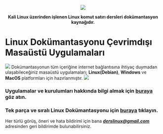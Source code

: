 <p align="center">
  <img src="https://raw.githubusercontent.com/taylanbildik/Linux_Dersleri/master/img/Ana%20Sayfa/linux_komut_sat%C4%B1r%C4%B1_logo.gif">
</p>

<p align="center" style="bold">
<b>Kali Linux üzerinden işlenen Linux komut satırı dersleri dokümantasyon kaynağıdır.</b><br>
</p>

# Linux Dokümantasyonu Çevrimdışı Masaüstü Uygulamaları
![](https://raw.githubusercontent.com/taylanbildik/Linux_Dersleri/master/img/Ana%20Sayfa/multi-pltfrm.png)
Dokümantasyonun tüm içeriğine internet bağlantısına ihtiyaç duymadan ulaşabileceğiniz masaüstü uygulamaları; **Linux(Debian)**, **Windows** ve **MacOS** platformları için hazırlanmıştır.
![](https://github.com/taylanbildik/Linux_Dersleri/blob/master/img/Ana%20Sayfa/uygulama.gif?raw=true)
### Uygulamalar ve kurulumları hakkında bilgi almak için [buraya](https://github.com/taylanbildik/Linux_Dersleri/blob/master/dok%C3%BCmantasyonlar/uygulama-kurulumlar%C4%B1.md#linux-dok%C3%BCmantasyonu-%C3%A7evrimd%C4%B1%C5%9F%C4%B1-masa%C3%BCst%C3%BC-uygulamalar%C4%B1) göz atın.


### Tek parça ve sıralı Linux Dokümantasyonu için [buraya](https://github.com/taylanbildik/Linux_Dersleri/tree/master/dok%C3%BCmantasyonlar/Linux_dok%C3%BCmantasyonu.md) tıklayın.

Her türlü görüş, öneri ve hata bildirimi için bana ***derslinux@gmail.com*** adresinden geri bildirimde bulunabilirsiniz.
